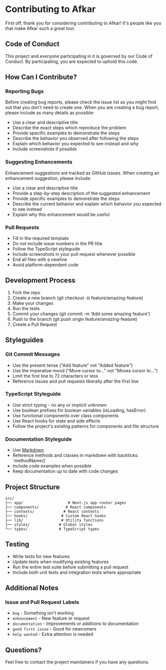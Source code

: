 # Contributing to Afkar

First off, thank you for considering contributing to Afkar! It's people like you that make Afkar such a great tool.

## Code of Conduct

This project and everyone participating in it is governed by our Code of Conduct. By participating, you are expected to uphold this code.

## How Can I Contribute?

### Reporting Bugs

Before creating bug reports, please check the issue list as you might find out that you don't need to create one. When you are creating a bug report, please include as many details as possible:

* Use a clear and descriptive title
* Describe the exact steps which reproduce the problem
* Provide specific examples to demonstrate the steps
* Describe the behavior you observed after following the steps
* Explain which behavior you expected to see instead and why
* Include screenshots if possible

### Suggesting Enhancements

Enhancement suggestions are tracked as GitHub issues. When creating an enhancement suggestion, please include:

* Use a clear and descriptive title
* Provide a step-by-step description of the suggested enhancement
* Provide specific examples to demonstrate the steps
* Describe the current behavior and explain which behavior you expected to see instead
* Explain why this enhancement would be useful

### Pull Requests

* Fill in the required template
* Do not include issue numbers in the PR title
* Follow the TypeScript styleguide
* Include screenshots in your pull request whenever possible
* End all files with a newline
* Avoid platform-dependent code

## Development Process

1. Fork the repo
2. Create a new branch (git checkout -b feature/amazing-feature)
3. Make your changes
4. Run the tests
5. Commit your changes (git commit -m 'Add some amazing feature')
6. Push to the branch (git push origin feature/amazing-feature)
7. Create a Pull Request

## Styleguides

### Git Commit Messages

* Use the present tense ("Add feature" not "Added feature")
* Use the imperative mood ("Move cursor to..." not "Moves cursor to...")
* Limit the first line to 72 characters or less
* Reference issues and pull requests liberally after the first line

### TypeScript Styleguide

* Use strict typing - no any or implicit unknown
* Use boolean prefixes for boolean variables (isLoading, hasError)
* Use functional components over class components
* Use React hooks for state and side effects
* Follow the project's existing patterns for components and file structure

### Documentation Styleguide

* Use [Markdown](https://guides.github.com/features/mastering-markdown/)
* Reference methods and classes in markdown with backticks: \`methodName()\`
* Include code examples when possible
* Keep documentation up to date with code changes

## Project Structure

```
src/
├── app/                    # Next.js app router pages
├── components/            # React components
├── contexts/             # React contexts
├── hooks/               # Custom React hooks
├── lib/                 # Utility functions
├── styles/             # Global styles
└── types/              # TypeScript types
```

## Testing

* Write tests for new features
* Update tests when modifying existing features
* Run the entire test suite before submitting a pull request
* Include both unit tests and integration tests where appropriate

## Additional Notes

### Issue and Pull Request Labels

* `bug` - Something isn't working
* `enhancement` - New feature or request
* `documentation` - Improvements or additions to documentation
* `good first issue` - Good for newcomers
* `help wanted` - Extra attention is needed

## Questions?

Feel free to contact the project maintainers if you have any questions. 